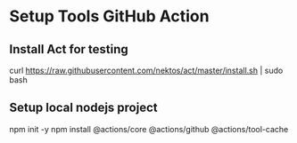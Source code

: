 # Setup Tools GitHub Action

## Install Act for testing

curl <https://raw.githubusercontent.com/nektos/act/master/install.sh> | sudo bash

## Setup local nodejs project

npm init -y
npm install @actions/core @actions/github @actions/tool-cache
